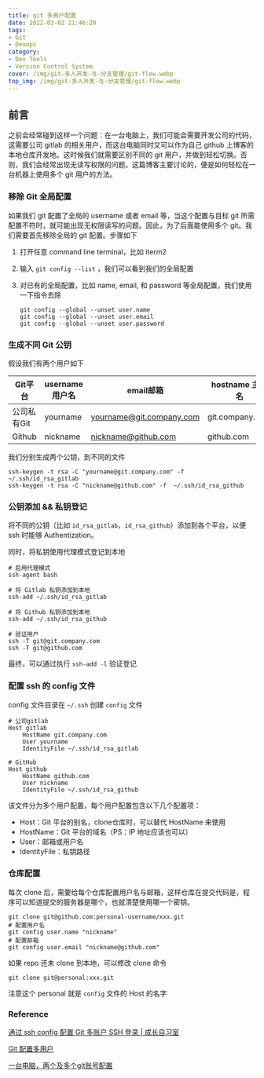 ```yaml
---
title: git 多用户配置
date: 2022-03-02 21:46:20
tags:
- Git
- Devops
category:
- Dev Tools
- Version Control System
cover: /img/git-多人开发-与-分支管理/git-flow.webp
top_img: /img/git-多人开发-与-分支管理/git-flow.webp
---
```


## 前言

之前会经常碰到这样一个问题：在一台电脑上，我们可能会需要开发公司的代码，这需要公司 gitlab 的相关用户，而这台电脑同时又可以作为自己 github 上博客的本地仓库开发地。这时候我们就需要区别不同的 git 用户，并做到轻松切换。否则，我们会经常出现无读写权限的问题。这篇博客主要讨论的，便是如何轻松在一台机器上使用多个 git 用户的方法。

### 移除 Git 全局配置

如果我们 git 配置了全局的 username 或者 email 等，当这个配置与目标 git 所需配置不符时，就可能出现无权限读写的问题。因此，为了后面能使用多个 git。我们需要首先移除全局的 git 配置。步骤如下

1. 打开任意 command line terminal，比如 iterm2

2. 输入 `git config --list` ，我们可以看到我们的全局配置

3. 对已有的全局配置，比如 name, email, 和 password 等全局配置，我们使用一下指令去除 
   
   ```shell
   git config --global --unset user.name
   git config --global --unset user.email
   git config --global --unset user.password
   ```

### 生成不同 Git 公钥

假设我们有两个用户如下

| Git平台   | username 用户名 | email邮箱                                                     | hostname 主机名    |
| ------- | ------------ | ----------------------------------------------------------- | --------------- |
| 公司私有Git | yourname     | [yourname@git.company.com](mailto:yourname@git.company.com) | git.company.com |
| Github  | nickname     | [nickname@github.com](mailto:nickname@github.com)           | github.com      |

我们分别生成两个公钥，到不同的文件

```shell
ssh-keygen -t rsa -C "yourname@git.company.com" -f  ~/.ssh/id_rsa_gitlab
ssh-keygen -t rsa -C "nickname@github.com" -f  ~/.ssh/id_rsa_github
```

### 公钥添加 && 私钥登记

将不同的公钥（比如 `id_rsa_gitlab`，`id_rsa_github`）添加到各个平台，以便 ssh 时能够 Authentization。

同时，将私钥使用代理模式登记到本地

```shell
# 启用代理模式
ssh-agent bash

# 将 Gitlab 私钥添加到本地
ssh-add ~/.ssh/id_rsa_gitlab

# 将 Github 私钥添加到本地
ssh-add ~/.ssh/id_rsa_github

# 验证用户
ssh -T git@git.company.com
ssh -T git@github.com
```

最终，可以通过执行 `ssh-add -l` 验证登记

### 配置 ssh 的 config 文件

config 文件目录在 `~/.ssh` 创建 `config` 文件

```shell
# 公司gitlab
Host gitlab
    HostName git.company.com
    User yourname
    IdentityFile ~/.ssh/id_rsa_gitlab

# GitHub
Host github
    HostName github.com
    User nickname
    IdentityFile ~/.ssh/id_rsa_github
```

该文件分为多个用户配置，每个用户配置包含以下几个配置项：

- Host：Git 平台的别名，clone仓库时，可以替代 HostName 来使用
- HostName：Git 平台的域名（PS：IP 地址应该也可以）
- User：邮箱或用户名
- IdentityFile：私钥路径

### 仓库配置

每次 clone 后，需要给每个仓库配置用户名与邮箱，这样仓库在提交代码是，程序可以知道提交的服务器是哪个，也就清楚使用哪一个密钥。

```shell
git clone git@github.com:personal-username/xxx.git
# 配置用户名
git config user.name "nickname"
# 配置邮箱
git config user.email "nickname@github.com"
```

如果 repo 还未 clone 到本地，可以修改 clone 命令

```shell
git clone git@personal:xxx.git
```

注意这个 personal 就是 `config` 文件的 Host 的名字

### Reference

[通过 ssh config 配置 Git 多账户 SSH 登录 | 成长自习室](https://hanpanpan200.github.io/2019/10/14/setup-multiple-git-accounts-by-ssh-config/)

[Git 配置多用户](https://emmxxx.com/archives/18)

[一台电脑，两个及多个git账号配置](https://www.1024sou.com/article/9523.html)
